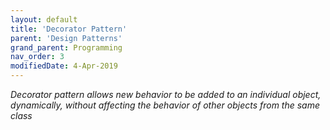 ```yaml
---
layout: default
title: 'Decorator Pattern'
parent: 'Design Patterns'
grand_parent: Programming
nav_order: 3
modifiedDate: 4-Apr-2019
---
```

<em>Decorator pattern allows new behavior to be added to an individual object, dynamically, without affecting the behavior of other objects from the same class  </em>
